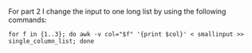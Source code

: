 For part 2 I change the input to one long list by using the following commands:
 
    for f in {1..3}; do awk -v col="$f" '{print $col}' < smallinput >> single_column_list; done

